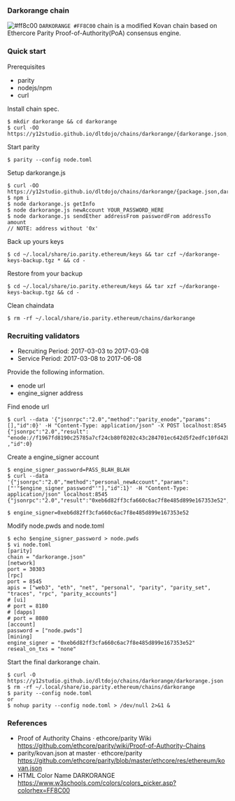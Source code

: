 ### Darkorange chain

![#ff8c00](https://placehold.it/16/ff8c00/000000?text=+) `DARKORANGE #FF8C00` chain is a modified Kovan chain based on Ethercore Parity Proof-of-Authority(PoA) consensus engine.

### Quick start

Prerequisites
* parity
* nodejs/npm
* curl

Install chain spec.
```
$ mkdir darkorange && cd darkorange
$ curl -OO https://y12studio.github.io/dltdojo/chains/darkorange/{darkorange.json,node.toml}
```
Start parity
```
$ parity --config node.toml
```
Setup darkorange.js
```
$ curl -OO https://y12studio.github.io/dltdojo/chains/darkorange/{package.json,darkorange.js}
$ npm i
$ node darkorange.js getInfo
$ node darkorange.js newAccount YOUR_PASSWORD_HERE
$ node darkorange.js sendEther addressFrom passwordFrom addressTo amount
// NOTE: address without '0x'
```
Back up yours keys
```
$ cd ~/.local/share/io.parity.ethereum/keys && tar czf ~/darkorange-keys-backup.tgz * && cd -
```
Restore from your backup
```
$ cd ~/.local/share/io.parity.ethereum/keys && tar xzf ~/darkorange-keys-backup.tgz && cd -
```
Clean chaindata
```
$ rm -rf ~/.local/share/io.parity.ethereum/chains/darkorange
```
### Recruiting validators
* Recruiting Period: 2017-03-03 to 2017-03-08
* Service Period: 2017-03-08 to 2017-06-08

Provide the following information.
* enode url
* engine_signer address

Find enode url
```
$ curl --data '{"jsonrpc":"2.0","method":"parity_enode","params":[],"id":0}' -H "Content-Type: application/json" -X POST localhost:8545
{"jsonrpc":"2.0","result":
"enode://f1967fd8190c25785a7cf24cb80f0202c43c284701ec642d5f2edfc10fd42b187be73b39de4c7265c9dc09b30043c9d04dfd5d2e782a4f8a70a0a7b1e6fdfe0c@138.68.2.245:30303"
,"id":0}
```
Create a engine_signer account
```
$ engine_signer_password=PASS_BLAH_BLAH
$ curl --data '{"jsonrpc":"2.0","method":"personal_newAccount","params":["'"$engine_signer_password"'"],"id":1}' -H "Content-Type: application/json" localhost:8545
{"jsonrpc":"2.0","result":"0xeb6d82ff3cfa660c6ac7f8e485d899e167353e52","id":67}

$ engine_signer=0xeb6d82ff3cfa660c6ac7f8e485d899e167353e52
```
Modify node.pwds and node.toml
```
$ echo $engine_signer_password > node.pwds
$ vi node.toml
[parity]
chain = "darkorange.json"
[network]
port = 30303
[rpc]
port = 8545
apis = ["web3", "eth", "net", "personal", "parity", "parity_set", "traces", "rpc", "parity_accounts"]
# [ui]
# port = 8180
# [dapps]
# port = 8080
[account]
password = ["node.pwds"]
[mining]
engine_signer = "0xeb6d82ff3cfa660c6ac7f8e485d899e167353e52"
reseal_on_txs = "none"
```
Start the final darkorange chain.
```
$ curl -O https://y12studio.github.io/dltdojo/chains/darkorange/darkorange.json
$ rm -rf ~/.local/share/io.parity.ethereum/chains/darkorange
$ parity --config node.toml
or
$ nohup parity --config node.toml > /dev/null 2>&1 &
```

### References
* Proof of Authority Chains · ethcore/parity Wiki  https://github.com/ethcore/parity/wiki/Proof-of-Authority-Chains
* parity/kovan.json at master · ethcore/parity  https://github.com/ethcore/parity/blob/master/ethcore/res/ethereum/kovan.json
* HTML Color Name DARKORANGE   https://www.w3schools.com/colors/colors_picker.asp?colorhex=FF8C00

